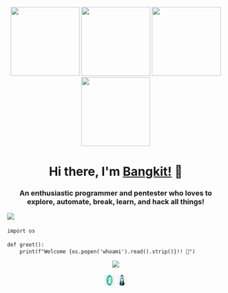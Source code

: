 <p align="center"> <img src="https://octodex.github.com/images/vinyltocat.png" height="160px" width="160px"> <img src="https://octodex.github.com/images/daftpunktocat-thomas.gif" height="160px" width="160px"> <img src="https://octodex.github.com/images/daftpunktocat-guy.gif" height="160px" width="160px"> <img src="https://octodex.github.com/images/Robotocat.png" height="160px" width="160px"></p>

<h1 align="center">Hi there, I'm <a href="https://umar0x01.sh"  target="_blank">Bangkit!</a> 👋</h1>
    
<h3 align="center">An enthusiastic programmer and pentester who loves to explore, automate, break, learn, and hack all things!</h3>
<p align="left"> <img src="https://komarev.com/ghpvc/?username=bangkitboss&style=flat&color=blueviolet"/> </p>

```python3
import os

def greet():
    print(f"Welcome {os.popen('whoami').read().strip()}!! 👋")
```

<p align="center"> <img src="https://github-readme-stats.vercel.app/api?username=bangkitboss&count_private=true&show_icons=true&theme=radical"/> </p>


<p align="center"> 
<a href="https://www.sans.eu.org" target="blank"><img align="center" src="AnyConv.com__png-transparent-computer-icons-analytics-analytic-svg-free-miscellaneous-logo-line.svg" height="25" width="25"/></a>
<a href="https://www.sans.eu.org" target="blank"><img align="center" src="AnyConv.com__kisspng-ico-icon-ghost-5aa22cc2b3b755.5596637815205777307361.svg" height="25" width="25"/></a>    
</p>
